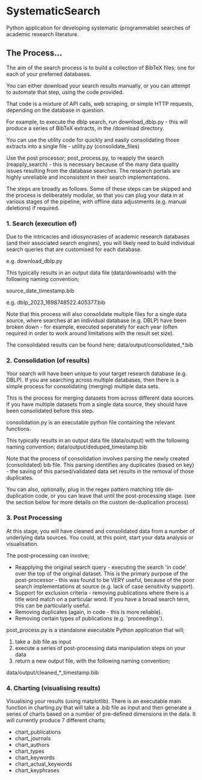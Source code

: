 # SystematicSearch
 Python application for developing systematic (programmable) searches of academic research literature.

## The Process...

The aim of the search process is to build a collection of BibTeX files; one for each of your preferred databases.

You can either download your search results manually, or you can attempt to automate that step, using the code provided.

That code is a mixture of API calls, web scraping, or simple HTTP requests, depending on the database in question.

For example, to execute the dblp search, run
download_dblp.py - this will produce a series of BibTeX extracts, in the /download directory.

You can use the utility code for quickly and easily consolidating those extracts into a single file - utility.py (consolidate_files)

Use the post processor; post_process.py, to reapply the search (reapply_search) - this is necessary because of the many data quality issues resulting from the database searches. The research portals are highly unreliable and inconsistent in their search implementations.

The steps are broadly as follows. Some of these steps can be skipped and the process is deliberately modular, so that you can plug your data in at various stages of the pipeline, with offline data adjustments (e.g. manual deletions) if required.

### 1. Search (execution of)

Due to the intricacies and idiosyncrasies of academic research databases (and their associated search engines), you will likely need to build individual search queries that are customised for each database.

e.g. download_dblp.py

This typically results in an output data file (data/downloads) with the following naming convention;

source_date_timestamp.bib

e.g. dblp_2023_1698748522.405377.bib

Note that this process will also consolidate multiple files for a single data source, where searches at an individual database (e.g. DBLP) have been broken down - for example, executed seperately for each year (often required in order to work around limitations with the result set size).

The consolidated results can be found here; 
data/output/consolidated_*.bib

### 2. Consolidation (of results)

Your search will have been unique to your target research database (e.g. DBLP). If you are searching across multiple databases, then there is a simple process for consolidating (merging) multiple data sets.

This is the process for merging datasets from across different data sources. If you have multiple datasets from a single data source, they should have been consolidated before this step.

consolidation.py is an executable python file containing the relevant functions.

This typically results in an output data file (data/output) with the following naming convention;
data/output/deduped_timestamp.bib

Note that the process of consolidation involves parsing the newly created (consolidated) bib file.
This parsing identifies any duplicates (based on key) - the saving of this parsed/validated data set results in the removal of those duplicates.

You can also, optionally, plug in the regex pattern matching title de-duplication code, or you can leave that until the post-processing stage.
(see the section below for more details on the custom de-duplication process)

### 3. Post Processing

At this stage, you will have cleaned and consolidated data from a number of underlying data sources. You could, at this point, start your data analysis or visualisation.

The post-processing can involve;
<ul>
<li>Reapplying the original search query - executing the search 'in code' over the top of the original dataset. This is the primary purpose of the post-processor - this was found to be VERY useful, because of the poor search implementations at source (e.g. lack of case sensitivity support).</li>
<li>Support for exclusion criteria - removing publications where there is a title word match on a particular word. If you have a broad search term, this can be particularly useful.</li>
<li>Removing duplicates (again, in code - this is more reliable).</li>
<li>Removing certain types of publications (e.g. 'proceedings').</li>
</ul>

post_process.py
is a standalone executable Python application that will;
<ol>
<li>take a .bib file as input</li>
<li>execute a series of post-processing data manipulation steps on your data</li>
<li>return a new output file, with the following naming convention;</li>
</ol>

data/output/cleaned_*_timestamp.bib

### 4. Charting (visualising results)

Visualising your results (using matplotlib). There is an executable main function in charting.py that will take a .bib file as input and then generate a series of charts based on a number of pre-defined dimensions in the data. It will currently produce 7 different charts;
<ul>    
<li>chart_publications</li>
<li>chart_journals</li>
<li>chart_authors</li>
<li>chart_types</li>
<li>chart_keywords</li>
<li>chart_actual_keywords</li>
<li>chart_keyphrases</li>
</ul>